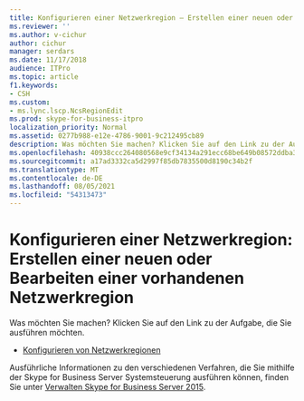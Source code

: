 ```yaml
---
title: Konfigurieren einer Netzwerkregion – Erstellen einer neuen oder Bearbeiten einer vorhandenen Netzwerkregion
ms.reviewer: ''
ms.author: v-cichur
author: cichur
manager: serdars
ms.date: 11/17/2018
audience: ITPro
ms.topic: article
f1.keywords:
- CSH
ms.custom:
- ms.lync.lscp.NcsRegionEdit
ms.prod: skype-for-business-itpro
localization_priority: Normal
ms.assetid: 0277b988-e12e-4786-9001-9c212495cb89
description: Was möchten Sie machen? Klicken Sie auf den Link zu der Aufgabe, die Sie ausführen möchten.
ms.openlocfilehash: 40938ccc264080568e9cf34134a291ecc68be649b08572ddba3b123a9a12df52
ms.sourcegitcommit: a17ad3332ca5d2997f85db7835500d8190c34b2f
ms.translationtype: MT
ms.contentlocale: de-DE
ms.lasthandoff: 08/05/2021
ms.locfileid: "54313473"
---
```

# <a name="configure-a-network-region-create-new-or-edit-existing"></a>Konfigurieren einer Netzwerkregion: Erstellen einer neuen oder Bearbeiten einer vorhandenen Netzwerkregion

Was möchten Sie machen? Klicken Sie auf den Link zu der Aufgabe, die Sie ausführen möchten.

- [Konfigurieren von Netzwerkregionen](/previous-versions/office/lync-server-2013/lync-server-2013-creating-or-modifying-network-regions)

Ausführliche Informationen zu den verschiedenen Verfahren, die Sie mithilfe der Skype for Business Server Systemsteuerung ausführen können, finden Sie unter [Verwalten Skype for Business Server 2015](../../manage/manage.md).